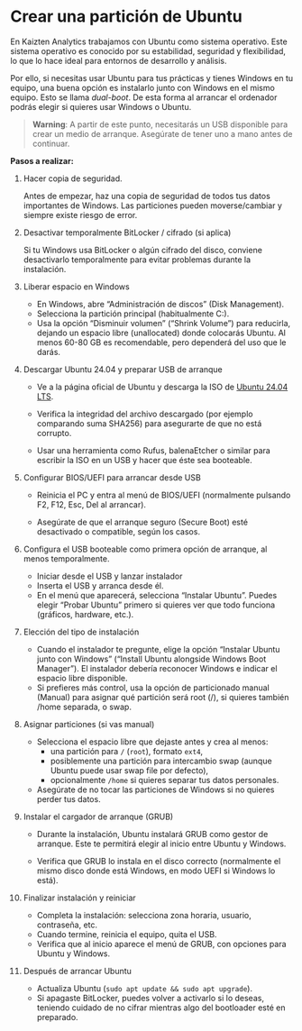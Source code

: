 # Crear una partición de Ubuntu

En Kaizten Analytics trabajamos con Ubuntu como sistema operativo. Este sistema operativo es conocido por su estabilidad, seguridad y flexibilidad, lo que lo hace ideal para entornos de desarrollo y análisis.

Por ello, si necesitas usar Ubuntu para tus prácticas y tienes Windows en tu equipo, una buena opción es instalarlo junto con Windows en el mismo equipo. Esto se llama *dual-boot*. De esta forma al arrancar el ordenador podrás elegir si quieres usar Windows o Ubuntu.

> **Warning**: A partir de este punto, necesitarás un USB disponible para crear un medio de arranque. Asegúrate de tener uno a mano antes de continuar.

**Pasos a realizar:**

1. Hacer copia de seguridad. 

   Antes de empezar, haz una copia de seguridad de todos tus datos importantes de Windows. Las particiones pueden moverse/cambiar y siempre existe riesgo de error.

2. Desactivar temporalmente BitLocker / cifrado (si aplica)

   Si tu Windows usa BitLocker o algún cifrado del disco, conviene desactivarlo temporalmente para evitar problemas durante la instalación.
3. Liberar espacio en Windows

   * En Windows, abre “Administración de discos” (Disk Management).
   * Selecciona la partición principal (habitualmente C:).
   * Usa la opción “Disminuir volumen” (“Shrink Volume”) para reducirla, dejando un espacio libre (unallocated) donde colocarás Ubuntu. Al menos 60-80 GB es recomendable, pero dependerá del uso que le darás. 

4. Descargar Ubuntu 24.04 y preparar USB de arranque

   * Ve a la página oficial de Ubuntu y descarga la ISO de [Ubuntu 24.04 LTS](https://releases.ubuntu.com/noble/).

   * Verifica la integridad del archivo descargado (por ejemplo comparando suma SHA256) para asegurarte de que no está corrupto. 

   * Usar una herramienta como Rufus, balenaEtcher o similar para escribir la ISO en un USB y hacer que éste sea booteable. 

5. Configurar BIOS/UEFI para arrancar desde USB

   * Reinicia el PC y entra al menú de BIOS/UEFI (normalmente pulsando F2, F12, Esc, Del al arrancar).

   * Asegúrate de que el arranque seguro (Secure Boot) esté desactivado o compatible, según los casos.

6. Configura el USB booteable como primera opción de arranque, al menos temporalmente.

   * Iniciar desde el USB y lanzar instalador
   * Inserta el USB y arranca desde él.
   * En el menú que aparecerá, selecciona “Instalar Ubuntu”. Puedes elegir “Probar Ubuntu” primero si quieres ver que todo funciona (gráficos, hardware, etc.). 

7. Elección del tipo de instalación
   * Cuando el instalador te pregunte, elige la opción “Instalar Ubuntu junto con Windows” (“Install Ubuntu alongside Windows Boot Manager”). El instalador debería reconocer Windows e indicar el espacio libre disponible. 
   * Si prefieres más control, usa la opción de particionado manual (Manual) para asignar qué partición será root (/), si quieres también /home separada, o swap. 

8. Asignar particiones (si vas manual)

   * Selecciona el espacio libre que dejaste antes y crea al menos:
     * una partición para `/` (`root`), formato `ext4`,
     * posiblemente una partición para intercambio swap (aunque Ubuntu puede usar swap file por defecto),
     * opcionalmente `/home` si quieres separar tus datos personales.
   * Asegúrate de no tocar las particiones de Windows si no quieres perder tus datos.

9. Instalar el cargador de arranque (GRUB)

   * Durante la instalación, Ubuntu instalará GRUB como gestor de arranque. Este te permitirá elegir al inicio entre Ubuntu y Windows.

   * Verifica que GRUB lo instala en el disco correcto (normalmente el mismo disco donde está Windows, en modo UEFI si Windows lo está).

10. Finalizar instalación y reiniciar

    * Completa la instalación: selecciona zona horaria, usuario, contraseña, etc.
    * Cuando termine, reinicia el equipo, quita el USB.
    * Verifica que al inicio aparece el menú de GRUB, con opciones para Ubuntu y Windows.

11. Después de arrancar Ubuntu

    * Actualiza Ubuntu (`sudo apt update && sudo apt upgrade`).
    * Si apagaste BitLocker, puedes volver a activarlo si lo deseas, teniendo cuidado de no cifrar mientras algo del bootloader esté en preparado.